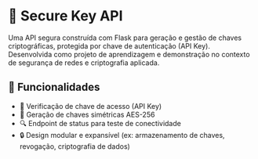 # 🔐 Secure Key API

Uma API segura construída com Flask para geração e gestão de chaves criptográficas, protegida por chave de autenticação (API Key). Desenvolvida como projeto de aprendizagem e demonstração no contexto de segurança de redes e criptografia aplicada.

## 📌 Funcionalidades

- 🔐 Verificação de chave de acesso (API Key)
- 🔁 Geração de chaves simétricas AES-256
- 🔍 Endpoint de status para teste de conectividade
- 🔒 Design modular e expansível (ex: armazenamento de chaves, revogação, criptografia de dados)

